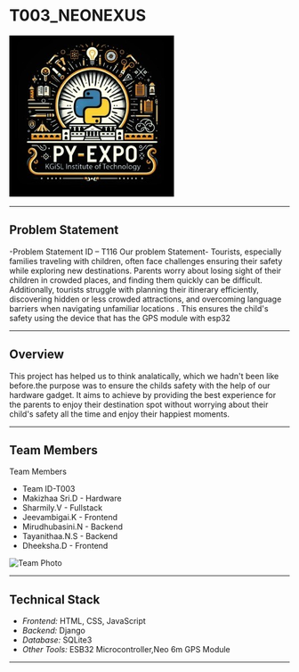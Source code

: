 # T003_NEONEXUS
![PyExpo Logo](media/pyexpo-logo.png)

---

## Problem Statement

-Problem Statement ID – T116
Our problem Statement-
Tourists, especially families traveling with children, often face challenges ensuring their safety while exploring new destinations. Parents worry about losing sight of their children in crowded places, and finding them
quickly can be difficult. Additionally, tourists struggle with planning their itinerary efficiently, discovering hidden or
less crowded attractions, and overcoming language barriers when navigating unfamiliar locations . This ensures the child's safety using the device that has the GPS module  with esp32



---

## Overview

This project has helped us to think analatically, which we hadn't been like before.the purpose was to ensure the childs safety with the help of our hardware gadget. It aims to achieve by providing the best experience for the parents to enjoy their destination spot without worrying about their child's safety all the time and enjoy their happiest moments.

---

## Team Members
Team Members
- Team ID-T003
- Makizhaa Sri.D  -  Hardware
- Sharmily.V      -  Fullstack
- Jeevambigai.K   -  Frontend
- Mirudhubasini.N -  Backend
- Tayanithaa.N.S  -  Backend
- Dheeksha.D      -  Frontend




![Team Photo](media/team-photo.png)

---

## Technical Stack



- *Frontend:* HTML, CSS, JavaScript
- *Backend:*  Django
- *Database:* SQLite3
- *Other Tools:* ESB32 Microcontroller,Neo 6m GPS Module

---
